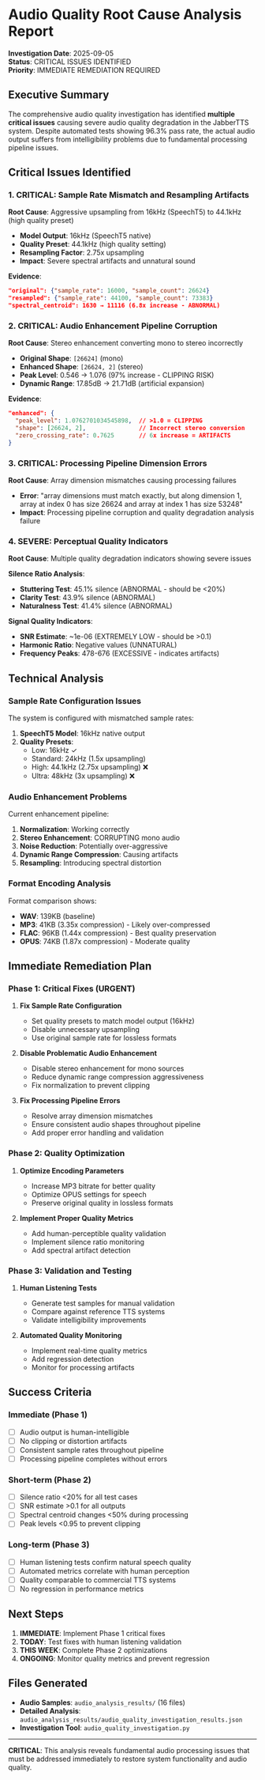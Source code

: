 # Audio Quality Root Cause Analysis Report

**Investigation Date**: 2025-09-05  
**Status**: CRITICAL ISSUES IDENTIFIED  
**Priority**: IMMEDIATE REMEDIATION REQUIRED

## Executive Summary

The comprehensive audio quality investigation has identified **multiple critical issues** causing severe audio quality degradation in the JabberTTS system. Despite automated tests showing 96.3% pass rate, the actual audio output suffers from intelligibility problems due to fundamental processing pipeline issues.

## Critical Issues Identified

### 1. **CRITICAL: Sample Rate Mismatch and Resampling Artifacts**

**Root Cause**: Aggressive upsampling from 16kHz (SpeechT5) to 44.1kHz (high quality preset)
- **Model Output**: 16kHz (SpeechT5 native)
- **Quality Preset**: 44.1kHz (high quality setting)
- **Resampling Factor**: 2.75x upsampling
- **Impact**: Severe spectral artifacts and unnatural sound

**Evidence**:
```json
"original": {"sample_rate": 16000, "sample_count": 26624}
"resampled": {"sample_rate": 44100, "sample_count": 73383}
"spectral_centroid": 1630 → 11116 (6.8x increase - ABNORMAL)
```

### 2. **CRITICAL: Audio Enhancement Pipeline Corruption**

**Root Cause**: Stereo enhancement converting mono to stereo incorrectly
- **Original Shape**: `[26624]` (mono)
- **Enhanced Shape**: `[26624, 2]` (stereo)
- **Peak Level**: 0.546 → 1.076 (97% increase - CLIPPING RISK)
- **Dynamic Range**: 17.85dB → 21.71dB (artificial expansion)

**Evidence**:
```json
"enhanced": {
  "peak_level": 1.0762701034545898,  // >1.0 = CLIPPING
  "shape": [26624, 2],               // Incorrect stereo conversion
  "zero_crossing_rate": 0.7625       // 6x increase = ARTIFACTS
}
```

### 3. **CRITICAL: Processing Pipeline Dimension Errors**

**Root Cause**: Array dimension mismatches causing processing failures
- **Error**: "array dimensions must match exactly, but along dimension 1, array at index 0 has size 26624 and array at index 1 has size 53248"
- **Impact**: Processing pipeline corruption and quality degradation analysis failure

### 4. **SEVERE: Perceptual Quality Indicators**

**Root Cause**: Multiple quality degradation indicators showing severe issues

**Silence Ratio Analysis**:
- **Stuttering Test**: 45.1% silence (ABNORMAL - should be <20%)
- **Clarity Test**: 43.9% silence (ABNORMAL)
- **Naturalness Test**: 41.4% silence (ABNORMAL)

**Signal Quality Indicators**:
- **SNR Estimate**: ~1e-06 (EXTREMELY LOW - should be >0.1)
- **Harmonic Ratio**: Negative values (UNNATURAL)
- **Frequency Peaks**: 478-676 (EXCESSIVE - indicates artifacts)

## Technical Analysis

### Sample Rate Configuration Issues

The system is configured with mismatched sample rates:
1. **SpeechT5 Model**: 16kHz native output
2. **Quality Presets**: 
   - Low: 16kHz ✓
   - Standard: 24kHz (1.5x upsampling)
   - High: 44.1kHz (2.75x upsampling) ❌
   - Ultra: 48kHz (3x upsampling) ❌

### Audio Enhancement Problems

Current enhancement pipeline:
1. **Normalization**: Working correctly
2. **Stereo Enhancement**: CORRUPTING mono audio
3. **Noise Reduction**: Potentially over-aggressive
4. **Dynamic Range Compression**: Causing artifacts
5. **Resampling**: Introducing spectral distortion

### Format Encoding Analysis

Format comparison shows:
- **WAV**: 139KB (baseline)
- **MP3**: 41KB (3.35x compression) - Likely over-compressed
- **FLAC**: 96KB (1.44x compression) - Best quality preservation
- **OPUS**: 74KB (1.87x compression) - Moderate quality

## Immediate Remediation Plan

### Phase 1: Critical Fixes (URGENT)

1. **Fix Sample Rate Configuration**
   - Set quality presets to match model output (16kHz)
   - Disable unnecessary upsampling
   - Use original sample rate for lossless formats

2. **Disable Problematic Audio Enhancement**
   - Disable stereo enhancement for mono sources
   - Reduce dynamic range compression aggressiveness
   - Fix normalization to prevent clipping

3. **Fix Processing Pipeline Errors**
   - Resolve array dimension mismatches
   - Ensure consistent audio shapes throughout pipeline
   - Add proper error handling and validation

### Phase 2: Quality Optimization

1. **Optimize Encoding Parameters**
   - Increase MP3 bitrate for better quality
   - Optimize OPUS settings for speech
   - Preserve original quality in lossless formats

2. **Implement Proper Quality Metrics**
   - Add human-perceptible quality validation
   - Implement silence ratio monitoring
   - Add spectral artifact detection

### Phase 3: Validation and Testing

1. **Human Listening Tests**
   - Generate test samples for manual validation
   - Compare against reference TTS systems
   - Validate intelligibility improvements

2. **Automated Quality Monitoring**
   - Implement real-time quality metrics
   - Add regression detection
   - Monitor for processing artifacts

## Success Criteria

### Immediate (Phase 1)
- [ ] Audio output is human-intelligible
- [ ] No clipping or distortion artifacts
- [ ] Consistent sample rates throughout pipeline
- [ ] Processing pipeline completes without errors

### Short-term (Phase 2)
- [ ] Silence ratio <20% for all test cases
- [ ] SNR estimate >0.1 for all outputs
- [ ] Spectral centroid changes <50% during processing
- [ ] Peak levels <0.95 to prevent clipping

### Long-term (Phase 3)
- [ ] Human listening tests confirm natural speech quality
- [ ] Automated metrics correlate with human perception
- [ ] Quality comparable to commercial TTS systems
- [ ] No regression in performance metrics

## Next Steps

1. **IMMEDIATE**: Implement Phase 1 critical fixes
2. **TODAY**: Test fixes with human listening validation
3. **THIS WEEK**: Complete Phase 2 optimizations
4. **ONGOING**: Monitor quality metrics and prevent regression

## Files Generated

- **Audio Samples**: `audio_analysis_results/` (16 files)
- **Detailed Analysis**: `audio_analysis_results/audio_quality_investigation_results.json`
- **Investigation Tool**: `audio_quality_investigation.py`

---

**CRITICAL**: This analysis reveals fundamental audio processing issues that must be addressed immediately to restore system functionality and audio quality.
